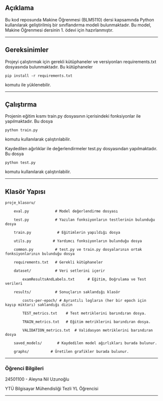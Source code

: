 

## Açıklama
Bu kod reposunda Makine Öğrenmesi (BLM5110) dersi kapsamında Python kullanılarak geliştirilmiş bir sınıflandırma modeli bulunmaktadır. Bu model, Makine Öğrenmesi dersinin 1. ödevi için hazırlanmıştır.

___

## Gereksinimler

Projeyi çalıştırmak için gerekli kütüphaneler ve versiyonları requirements.txt dosyasında bulunmaktadır. Bu kütüphaneler 

``` pip install -r requirements.txt ```

komutu ile yüklenebilir.
___

## Çalıştırma

Projenin eğitim kısmı train.py dosyasının içerisindeki fonksiyonlar ile yapılmaktadır. Bu dosya

``` python train.py ```

 komutu kullanılarak çalıştırılabilir.

Kaydedilen ağırlıklar ile değerlendirmeler test.py dosyasından yapılmaktadır. Bu dosya 

``` python test.py ```

 komutu kullanılarak çalıştırılabilir.
___

## Klasör Yapısı

    proje_klasoru/

        eval.py            # Model değerlendirme dosyası

        test.py            # Yazılan fonksiyonların testlerinin bulunduğu dosya

        train.py            # Eğitimlerin yapıldığı dosya

        utils.py          # Yardımcı fonksiyonların bulunduğu dosya

        common.py          # test.py ve train.py dosyalarının ortak fonksiyonlarının bulunduğu dosya

        requirements.txt   # Gerekli kütüphaneler

        dataset/           # Veri setlerini içerir

            examResultsAndLabels.txt      # Eğitim, Doğrulama ve Test verileri

        results/           # Sonuçların saklandığı klasör

            costs-per-epoch/ # Ayrıntılı logların (her bir epoch için kayıp miktarı) saklandığı dizin

            TEST_metrics.txt    # Test metriklerini barındıran dosya.

            TRAIN_metrics.txt   # Eğitim metriklerini barındıran dosya.

            VALIDATION_metrics.txt  # Validasyon metriklerini barındıran dosya

        saved_models/       # Kaydedilen model ağırlıkları burada bulunur.

        graphs/          # Üretilen grafikler burada bulunur.
___

### Öğrenci Bilgileri

24501100 - Aleyna Nil Uzunoğlu

YTÜ Bilgisayar Mühendisliği Tezli YL Öğrencisi
___
